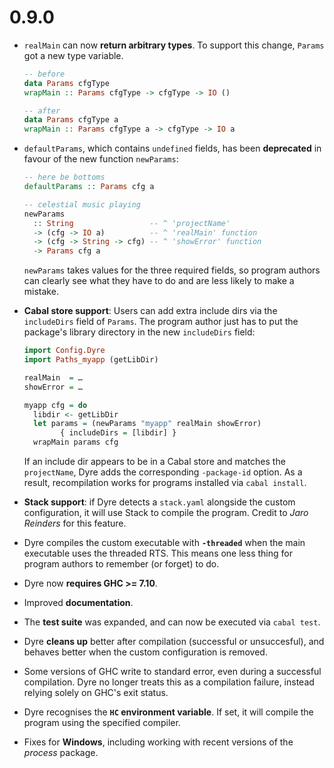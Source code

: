 # 0.9.0

- `realMain` can now **return arbitrary types**.  To support this
  change, `Params` got a new type variable.

  ```haskell
  -- before
  data Params cfgType
  wrapMain :: Params cfgType -> cfgType -> IO ()

  -- after
  data Params cfgType a
  wrapMain :: Params cfgType a -> cfgType -> IO a
  ```

- `defaultParams`, which contains `undefined` fields, has been
  **deprecated** in favour of the new function `newParams`:

  ```haskell
  -- here be bottoms
  defaultParams :: Params cfg a

  -- celestial music playing
  newParams
    :: String                 -- ^ 'projectName'
    -> (cfg -> IO a)          -- ^ 'realMain' function
    -> (cfg -> String -> cfg) -- ^ 'showError' function
    -> Params cfg a
  ```

  `newParams` takes values for the three required fields, so program
  authors can clearly see what they have to do and are less likely
  to make a mistake.

- **Cabal store support**: Users can add extra include dirs via the
  `includeDirs` field of `Params`.  The program author just has to
  put the package's library directory in the new `includeDirs`
  field:

  ```haskell
  import Config.Dyre
  import Paths_myapp (getLibDir)

  realMain  = …
  showError = …

  myapp cfg = do
    libdir <- getLibDir
    let params = (newParams "myapp" realMain showError)
          { includeDirs = [libdir] }
    wrapMain params cfg
  ```

  If an include dir appears to be in a Cabal store and matches the
  `projectName`, Dyre adds the corresponding `-package-id` option.
  As a result, recompilation works for programs installed via `cabal
  install`.

- **Stack support**: if Dyre detects a `stack.yaml` alongside the
  custom configuration, it will use Stack to compile the program.
  Credit to *Jaro Reinders* for this feature.

- Dyre compiles the custom executable with **`-threaded`** when the
  main executable uses the threaded RTS.  This means one less thing
  for program authors to remember (or forget) to do.

- Dyre now **requires GHC >= 7.10**.

- Improved **documentation**.

- The **test suite** was expanded, and can now be executed via
  `cabal test`.

- Dyre **cleans up** better after compilation (successful or
  unsuccesful), and behaves better when the custom configuration is
  removed.

- Some versions of GHC write to standard error, even during a
  successful compilation.  Dyre no longer treats this as a
  compilation failure, instead relying solely on GHC's exit status.

- Dyre recognises the **`HC` environment variable**.  If set, it
  will compile the program using the specified compiler.

- Fixes for **Windows**, including working with recent versions of
  the *process* package.
